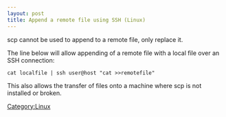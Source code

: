 ```yaml
---
layout: post 
title: Append a remote file using SSH (Linux)
---
```


scp cannot be used to append to a remote file, only replace it.

The line below will allow appending of a remote file with a local file
over an SSH connection:

    cat localfile | ssh user@host "cat >>remotefile"

This also allows the transfer of files onto a machine where scp is not
installed or broken.

[Category:Linux](Category:Linux "wikilink")
